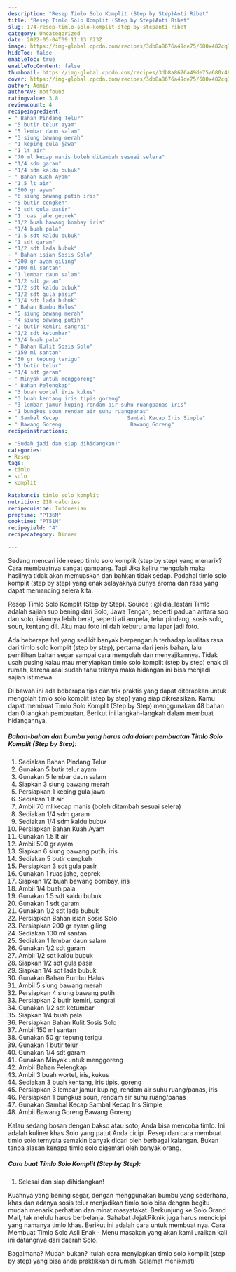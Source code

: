 ```yaml
---
description: "Resep Timlo Solo Komplit (Step by Step)Anti Ribet"
title: "Resep Timlo Solo Komplit (Step by Step)Anti Ribet"
slug: 174-resep-timlo-solo-komplit-step-by-stepanti-ribet
category: Uncategorized
date: 2022-05-04T09:11:13.623Z
image: https://img-global.cpcdn.com/recipes/3db8a8676a49de75/680x482cq70/timlo-solo-komplit-step-by-step-foto-resep-utama.jpg
hideToc: false
enableToc: true
enableTocContent: false
thumbnail: https://img-global.cpcdn.com/recipes/3db8a8676a49de75/680x482cq70/timlo-solo-komplit-step-by-step-foto-resep-utama.jpg
cover: https://img-global.cpcdn.com/recipes/3db8a8676a49de75/680x482cq70/timlo-solo-komplit-step-by-step-foto-resep-utama.jpg
author: Admin
authorAv: notfound
ratingvalue: 3.8
reviewcount: 4
recipeingredient:
- " Bahan Pindang Telur"
- "5 butir telur ayam"
- "5 lembar daun salam"
- "3 siung bawang merah"
- "1 keping gula jawa"
- "1 lt air"
- "70 ml kecap manis boleh ditambah sesuai selera"
- "1/4 sdm garam"
- "1/4 sdm kaldu bubuk"
- " Bahan Kuah Ayam"
- "1.5 lt air"
- "500 gr ayam"
- "6 siung bawang putih iris"
- "5 butir cengkeh"
- "3 sdt gula pasir"
- "1 ruas jahe geprek"
- "1/2 buah bawang bombay iris"
- "1/4 buah pala"
- "1.5 sdt kaldu bubuk"
- "1 sdt garam"
- "1/2 sdt lada bubuk"
- " Bahan isian Sosis Solo"
- "200 gr ayam giling"
- "100 ml santan"
- "1 lembar daun salam"
- "1/2 sdt garam"
- "1/2 sdt kaldu bubuk"
- "1/2 sdt gula pasir"
- "1/4 sdt lada bubuk"
- " Bahan Bumbu Halus"
- "5 siung bawang merah"
- "4 siung bawang putih"
- "2 butir kemiri sangrai"
- "1/2 sdt ketumbar"
- "1/4 buah pala"
- " Bahan Kulit Sosis Solo"
- "150 ml santan"
- "50 gr tepung terigu"
- "1 butir telur"
- "1/4 sdt garam"
- " Minyak untuk menggoreng"
- " Bahan Pelengkap"
- "3 buah wortel iris kukus"
- "3 buah kentang iris tipis goreng"
- "3 lembar jamur kuping rendam air suhu ruangpanas iris"
- "1 bungkus soun rendam air suhu ruangpanas"
- " Sambal Kecap                      Sambal Kecap Iris Simple"
- " Bawang Goreng                      Bawang Goreng"
recipeinstructions:

- "Sudah jadi dan siap dihidangkan!"
categories:
- Resep
tags:
- timlo
- solo
- komplit

katakunci: timlo solo komplit 
nutrition: 218 calories
recipecuisine: Indonesian
preptime: "PT36M"
cooktime: "PT51M"
recipeyield: "4"
recipecategory: Dinner

---
```



Sedang mencari ide resep timlo solo komplit (step by step) yang menarik? Cara membuatnya sangat gampang. Tapi Jika keliru mengolah maka hasilnya tidak akan memuaskan dan bahkan tidak sedap. Padahal timlo solo komplit (step by step) yang enak selayaknya punya aroma dan rasa yang dapat memancing selera kita.


Resep Timlo Solo Komplit (Step by Step). Source : @lidia_lestari Timlo adalah sajian sup bening dari Solo, Jawa Tengah, seperti paduan antara sop dan soto, isiannya lebih berat, seperti ati ampela, telur pindang, sosis solo, soun, kentang dll. Aku mau foto ini dah keburu ama lapar jadi foto.

Ada beberapa hal yang sedikit banyak berpengaruh terhadap kualitas rasa dari timlo solo komplit (step by step), pertama dari jenis bahan, lalu pemilihan bahan segar sampai cara mengolah dan menyajikannya. Tidak usah pusing kalau mau menyiapkan timlo solo komplit (step by step) enak di rumah, karena asal sudah tahu triknya maka hidangan ini bisa menjadi sajian istimewa.


Di bawah ini ada beberapa tips dan trik praktis yang dapat diterapkan untuk mengolah timlo solo komplit (step by step) yang siap dikreasikan. Kamu dapat membuat Timlo Solo Komplit (Step by Step) menggunakan 48 bahan dan 0 langkah pembuatan. Berikut ini langkah-langkah dalam membuat hidangannya.

<!--inarticleads1-->

##### Bahan-bahan dan bumbu yang harus ada dalam pembuatan Timlo Solo Komplit (Step by Step):

1. Sediakan  Bahan Pindang Telur
1. Gunakan 5 butir telur ayam
1. Gunakan 5 lembar daun salam
1. Siapkan 3 siung bawang merah
1. Persiapkan 1 keping gula jawa
1. Sediakan 1 lt air
1. Ambil 70 ml kecap manis (boleh ditambah sesuai selera)
1. Sediakan 1/4 sdm garam
1. Sediakan 1/4 sdm kaldu bubuk
1. Persiapkan  Bahan Kuah Ayam
1. Gunakan 1.5 lt air
1. Ambil 500 gr ayam
1. Siapkan 6 siung bawang putih, iris
1. Sediakan 5 butir cengkeh
1. Persiapkan 3 sdt gula pasir
1. Gunakan 1 ruas jahe, geprek
1. Siapkan 1/2 buah bawang bombay, iris
1. Ambil 1/4 buah pala
1. Gunakan 1.5 sdt kaldu bubuk
1. Gunakan 1 sdt garam
1. Gunakan 1/2 sdt lada bubuk
1. Persiapkan  Bahan isian Sosis Solo
1. Persiapkan 200 gr ayam giling
1. Sediakan 100 ml santan
1. Sediakan 1 lembar daun salam
1. Gunakan 1/2 sdt garam
1. Ambil 1/2 sdt kaldu bubuk
1. Siapkan 1/2 sdt gula pasir
1. Siapkan 1/4 sdt lada bubuk
1. Gunakan  Bahan Bumbu Halus
1. Ambil 5 siung bawang merah
1. Persiapkan 4 siung bawang putih
1. Persiapkan 2 butir kemiri, sangrai
1. Gunakan 1/2 sdt ketumbar
1. Siapkan 1/4 buah pala
1. Persiapkan  Bahan Kulit Sosis Solo
1. Ambil 150 ml santan
1. Gunakan 50 gr tepung terigu
1. Gunakan 1 butir telur
1. Gunakan 1/4 sdt garam
1. Gunakan  Minyak untuk menggoreng
1. Ambil  Bahan Pelengkap
1. Ambil 3 buah wortel, iris, kukus
1. Sediakan 3 buah kentang, iris tipis, goreng
1. Persiapkan 3 lembar jamur kuping, rendam air suhu ruang/panas, iris
1. Persiapkan 1 bungkus soun, rendam air suhu ruang/panas
1. Gunakan  Sambal Kecap                      Sambal Kecap Iris Simple
1. Ambil  Bawang Goreng                      Bawang Goreng


Kalau sedang bosan dengan bakso atau soto, Anda bisa mencoba timlo. Ini adalah kuliner khas Solo yang patut Anda cicipi. Resep dan cara membuat timlo solo ternyata semakin banyak dicari oleh berbagai kalangan. Bukan tanpa alasan kenapa timlo solo digemari oleh banyak orang. 

<!--inarticleads2-->

##### Cara buat Timlo Solo Komplit (Step by Step):


1. Selesai dan siap dihidangkan!

Kuahnya yang bening segar, dengan menggunakan bumbu yang sederhana, khas dan adanya sosis telur menjadikan timlo solo bisa dengan begitu mudah menarik perhatian dan minat masyatakat. Berkunjung ke Solo Grand Mall, tak melulu harus berbelanja. Sahabat JejakPiknik juga harus mencicipi yang namanya timlo khas. Berikut ini adalah cara untuk membuat nya. Cara Membuat Timlo Solo Asli Enak - Menu masakan yang akan kami uraikan kali ini datangnya dari daerah Solo. 

Bagaimana? Mudah bukan? Itulah cara menyiapkan timlo solo komplit (step by step) yang bisa anda praktikkan di rumah. Selamat menikmati
